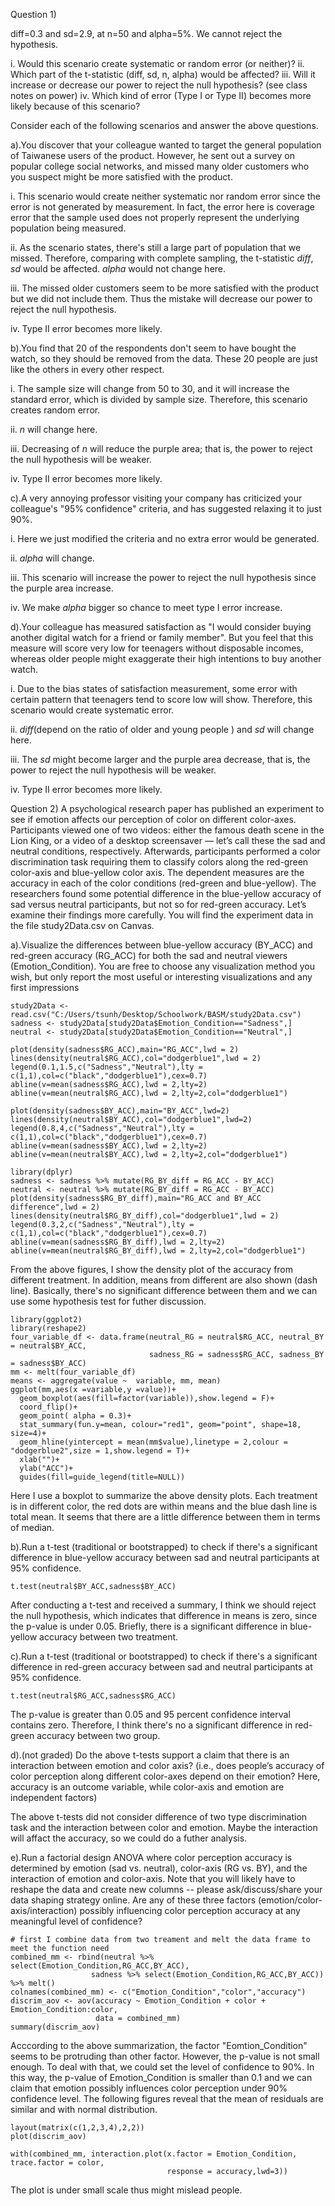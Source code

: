 Question 1)
 
diff=0.3 and  sd=2.9, at n=50 and alpha=5%. We cannot reject the hypothesis.

i. Would this scenario create systematic or random error (or neither)?
ii. Which part of the t-statistic (diff, sd, n, alpha) would be affected?
iii. Will it increase or decrease our power to reject the null hypothesis? (see class notes on power)
iv. Which kind of error (Type I or Type II) becomes more likely because of this scenario?

Consider each of the following scenarios and answer the above questions.

a).You discover that your colleague wanted to target the general population of Taiwanese users of the product. However, he sent out a survey on popular college social networks, and missed many older customers who you suspect might be more satisfied with the product.

i. This scenario would create neither systematic nor random error since the error is not generated by measurement. In fact, the error here is coverage error that the sample used does not properly represent the underlying population being measured.

ii. As the scenario states, there's still a large part of population that we missed. Therefore, comparing with complete sampling, the t-statistic *diff*, *sd* would be affected. *alpha* would not change here.

iii. The missed older customers seem to be more satisfied with the product but we did not include them. Thus the mistake will decrease our power to reject the null hypothesis.

iv. Type II error becomes more likely. 

b).You find that 20 of the respondents don't seem to have bought the watch, so they should be removed from the data. These 20 people are just like the others in every other respect.

i. The sample size will change from 50 to 30, and it will increase the standard error, which is divided by sample size. Therefore, this scenario creates random error.

ii. *n* will change here.

iii. Decreasing of *n* will reduce the purple area; that is, the power to reject the null hypothesis will be weaker.

iv. Type II error becomes more likely.

c).A very annoying professor visiting your company has criticized your colleague's "95% confidence" criteria, and has suggested relaxing it to just 90%.

i. Here we just modified the criteria and no extra error would be generated.

ii. *alpha* will change.

iii. This scenario will increase the power to reject the null hypothesis since the purple area increase.

iv. We make *alpha* bigger so chance to meet type I error increase.

d).Your colleague has measured satisfaction as "I would consider buying another digital watch for a friend or family member". But you feel that this measure will score very low for teenagers without disposable incomes, whereas older people might exaggerate their high intentions to buy another watch.

i. Due to the bias states of satisfaction measurement, some error with certain pattern that teenagers tend to score low will show. Therefore, this scenario would create systematic error.

ii. *diff*(depend on the ratio of older and young people ) and *sd* will change here.

iii. The *sd* might become larger and the purple area decrease, that is, the power to reject the null hypothesis will be weaker.

iv. Type II error becomes more likely.

Question 2) A psychological research paper has published an experiment to see if emotion affects our perception of color on different color-axes. Participants viewed one of two videos: either the famous death scene in the Lion King, or a video of a desktop screensaver — let’s call these the sad and neutral conditions, respectively. Afterwards, participants performed a color discrimination task requiring them to classify colors along the red-green color-axis and  blue-yellow color axis. The dependent measures are the accuracy in each of the color conditions (red-green and blue-yellow). The researchers found some potential difference in the blue-yellow accuracy of sad versus neutral participants, but not so for red-green accuracy. Let’s examine their findings more carefully. You will find the experiment data in the file study2Data.csv on Canvas.

a).Visualize the differences between blue-yellow accuracy (BY_ACC) and red-green accuracy (RG_ACC) for both the sad and neutral viewers (Emotion_Condition). You are free to choose any visualization method you wish, but only report the most useful or interesting visualizations and any first impressions

```{r}
study2Data <- read.csv("C:/Users/tsunh/Desktop/Schoolwork/BASM/study2Data.csv")
sadness <- study2Data[study2Data$Emotion_Condition=="Sadness",]
neutral <- study2Data[study2Data$Emotion_Condition=="Neutral",]
```

```{r}
plot(density(sadness$RG_ACC),main="RG_ACC",lwd = 2)
lines(density(neutral$RG_ACC),col="dodgerblue1",lwd = 2)
legend(0.1,1.5,c("Sadness","Neutral"),lty = c(1,1),col=c("black","dodgerblue1"),cex=0.7)
abline(v=mean(sadness$RG_ACC),lwd = 2,lty=2)
abline(v=mean(neutral$RG_ACC),lwd = 2,lty=2,col="dodgerblue1")
```

```{r}
plot(density(sadness$BY_ACC),main="BY_ACC",lwd=2)
lines(density(neutral$BY_ACC),col="dodgerblue1",lwd=2)
legend(0.8,4,c("Sadness","Neutral"),lty = c(1,1),col=c("black","dodgerblue1"),cex=0.7)
abline(v=mean(sadness$BY_ACC),lwd = 2,lty=2)
abline(v=mean(neutral$BY_ACC),lwd = 2,lty=2,col="dodgerblue1")
```
```{r}
library(dplyr)
sadness <- sadness %>% mutate(RG_BY_diff = RG_ACC - BY_ACC)
neutral <- neutral %>% mutate(RG_BY_diff = RG_ACC - BY_ACC)
plot(density(sadness$RG_BY_diff),main="RG_ACC and BY_ACC difference",lwd = 2)
lines(density(neutral$RG_BY_diff),col="dodgerblue1",lwd = 2)
legend(0.3,2,c("Sadness","Neutral"),lty = c(1,1),col=c("black","dodgerblue1"),cex=0.7)
abline(v=mean(sadness$RG_BY_diff),lwd = 2,lty=2)
abline(v=mean(neutral$RG_BY_diff),lwd = 2,lty=2,col="dodgerblue1")
```

From the above figures, I show the density plot of the accuracy from different treatment. In addition, means from different are also shown (dash line). Basically, there's no significant difference between them and we can use some hypothesis test for futher discussion.

```{r}
library(ggplot2)
library(reshape2)
four_variable_df <- data.frame(neutral_RG = neutral$RG_ACC, neutral_BY = neutral$BY_ACC,
                               sadness_RG = sadness$RG_ACC, sadness_BY = sadness$BY_ACC)
mm <- melt(four_variable_df)
means <- aggregate(value ~  variable, mm, mean)
ggplot(mm,aes(x =variable,y =value))+
  geom_boxplot(aes(fill=factor(variable)),show.legend = F)+
  coord_flip()+
  geom_point( alpha = 0.3)+
  stat_summary(fun.y=mean, colour="red1", geom="point", shape=18, size=4)+
  geom_hline(yintercept = mean(mm$value),linetype = 2,colour = "dodgerblue2",size = 1,show.legend = T)+
  xlab("")+
  ylab("ACC")+
  guides(fill=guide_legend(title=NULL))

```

Here I use a boxplot to summarize the above density plots. Each treatment is in different color, the red dots are within means and the blue dash line is total mean. It seems that there are a little difference between them in terms of median.

b).Run a t-test (traditional or bootstrapped) to check if there's a significant difference in blue-yellow accuracy between sad and neutral participants at 95% confidence.
```{r}
t.test(neutral$BY_ACC,sadness$BY_ACC)
```
After conducting a t-test and received a summary, I think we should reject the null hypothesis, which indicates that difference in means is zero, since the p-value is under 0.05. Briefly, there is a significant difference in blue-yellow accuracy between two treatment.

c).Run a t-test (traditional or bootstrapped) to check if there's a significant difference in red-green accuracy between sad and neutral participants at 95% confidence.
```{r}
t.test(neutral$RG_ACC,sadness$RG_ACC)
```
The p-value is greater than 0.05 and 95 percent confidence interval contains zero. Therefore, I think there's no a significant difference in red-green accuracy between two group.

d).(not graded)  Do the above t-tests support a claim that there is an interaction between emotion and color axis?  (i.e., does people’s accuracy of color perception along different color-axes depend on their emotion? Here, accuracy is an outcome variable, while color-axis and emotion are independent factors)

The above t-tests did not consider difference of two type discrimination task and the interaction between color and emotion. Maybe the interaction will affact the accuracy, so we could do a futher analysis.

e).Run a factorial design ANOVA where color perception accuracy is determined by emotion (sad vs. neutral), color-axis (RG vs. BY), and the interaction of emotion and color-axis. Note that you will likely have to reshape the data and create new columns -- please ask/discuss/share your data shaping strategy online. Are any of these three factors (emotion/color-axis/interaction) possibly influencing color perception accuracy at any meaningful level of confidence?

```{r}
# first I combine data from two treament and melt the data frame to meet the function need
combined_mm <- rbind(neutral %>% select(Emotion_Condition,RG_ACC,BY_ACC),
                  sadness %>% select(Emotion_Condition,RG_ACC,BY_ACC)) %>% melt()
colnames(combined_mm) <- c("Emotion_Condition","color","accuracy")
discrim_aov <- aov(accuracy ~ Emotion_Condition + color + Emotion_Condition:color,
                   data = combined_mm)
summary(discrim_aov)
```
Acccording to the above summarization, the factor "Eomtion_Condition" seems to be protruding than other factor. However, the p-value is not small enough. To deal with that, we could set the level of confidence to 90%. In this way, the p-value of Emotion_Condition is smaller than 0.1 and we can claim that emotion possibly influences color perception under 90% confidence level. The following figures reveal that the mean of residuals are similar and with normal distribution.
```{r}
layout(matrix(c(1,2,3,4),2,2)) 
plot(discrim_aov)
```

```{r}
with(combined_mm, interaction.plot(x.factor = Emotion_Condition, trace.factor = color,
                                   response = accuracy,lwd=3))
```

The plot is under small scale thus might mislead people.
